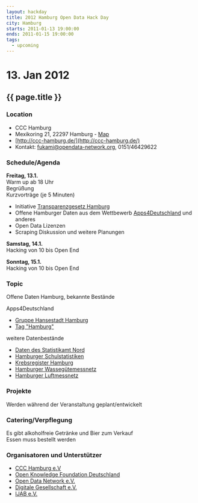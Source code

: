 ```yaml
---
layout: hackday
title: 2012 Hamburg Open Data Hack Day
city: Hamburg
starts: 2011-01-13 19:00:00
ends: 2011-01-15 19:00:00
tags:
  - upcoming
---
```

# 13. Jan 2012
## {{ page.title }}

### Location
- CCC Hamburg
- Mexikoring 21, 22297 Hamburg - [Map](http://maps.google.de/maps?q=Mexikoring+21,+22297+Hamburg&hl=de&sll=53.624281,10.025368&sspn=0.11484,0.220757&vpsrc=0&hnear=Mexikoring+21,+Winterhude+22297+Hamburg&t=m&z=16)
- [http://ccc-hamburg.de/](http://ccc-hamburg.de/)
- Kontakt: fukami@opendata-network.org, 0151/46429622

### Schedule/Agenda
**Freitag, 13.1.**<br />
Warm up ab 18 Uhr<br/>
Begrüßung<br/>
Kurzvorträge (je 5 Minuten)
- Initiative [Transparenzgesetz Hamburg](http://www.transparenzgesetz.de/)
- Offene Hamburger Daten aus dem Wettbewerb [Apps4Deutschland](http://apps4deutschland.de/) und anderes
- Open Data Lizenzen
- Scraping
Diskussion und weitere Planungen

**Samstag, 14.1.**<br />
Hacking von 10 bis Open End

**Sonntag, 15.1.**<br />
Hacking von 10 bis Open End

### Topic
Offene Daten Hamburg, bekannte Bestände

Apps4Deutschland
- [Gruppe Hansestadt Hamburg](http://offenedaten.de/group/hansedstadt-hamburg)
- [Tag "Hamburg"](http://offenedaten.de/tag/hamburg)

weitere Datenbestände
- [Daten des Statistikamt Nord](http://www.statistik-nord.de/daten)
- [Hamburger Schulstatistiken](http://www.hamburg.de/schulstatistiken)
- [Krebsregister Hamburg](http://www.krebsregister-hamburg.de/)
- [Hamburger Wassegütemessnetz](https://gateway.hamburg.de/HamburgGateway/FVP/Application/Index.aspx)
- [Hamburger Luftmessnetz](http://www.hamburger-luft.de/index.jsp)

### Projekte
Werden während der Veranstaltung geplant/entwickelt

### Catering/Verpflegung
Es gibt alkoholfreie Getränke und Bier zum Verkauf<br />
Essen muss bestellt werden

### Organisatoren und Unterstützer
- [CCC Hamburg e.V](http://ccc-hamburg.de/)
- [Open Knowledge Foundation Deutschland](http://okfn.de)
- [Open Data Network e.V.](http://opendata-network.org/)
- [Digitale Gesellschaft e.V.](http://digitalegesellschaft.de/)
- [IJAB e.V.](http://www.ijab.de/)
